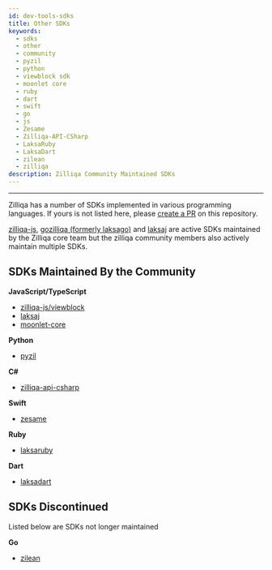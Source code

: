```yaml
---
id: dev-tools-sdks
title: Other SDKs
keywords:
  - sdks
  - other
  - community
  - pyzil
  - python
  - viewblock sdk
  - moonlet core
  - ruby
  - dart
  - swift
  - go
  - js
  - Zesame
  - Zilliqa-API-CSharp
  - LaksaRuby
  - LaksaDart
  - zilean
  - zilliqa
description: Zilliqa Community Maintained SDKs
---
```


---

Zilliqa has a number of SDKs implemented in various programming languages. If yours is not
listed here, please [create a PR](https://github.com/Zilliqa/dev-portal/pulls)
on this repository.

[zilliqa-js](https://github.com/Zilliqa/Zilliqa-Javascript-Library), [gozilliqa (formerly laksago)](https://github.com/Zilliqa/gozilliqa-sdk) and [laksaj](https://github.com/FireStack-Lab/LaksaJ) are active SDKs maintained by the Zilliqa core team but the zilliqa community members also actively maintain multiple SDKs.

## SDKs Maintained By the Community

**JavaScript/TypeScript**

- [zilliqa-js/viewblock](https://github.com/Ashlar/zilliqa-js-viewblock)
- [laksaj](https://github.com/FireStack-Lab/Laksa)
- [moonlet-core](https://github.com/cryptolandtech/moonlet-core)

**Python**

- [pyzil](https://github.com/deepgully/pyzil)

**C#**

- [zilliqa-api-csharp](https://github.com/musenzi/Zilliqa-API-CSharp)

**Swift**

- [zesame](https://github.com/OpenZesame/Zesame)

**Ruby**

- [laksaruby](https://github.com/FireStack-Lab/LaksaRuby)

**Dart**

- [laksadart](https://github.com/FireStack-Lab/LaksaDart)

## SDKs Discontinued

Listed below are SDKs not longer maintained

**Go**

- [zilean](https://github.com/GincoInc/zillean)
